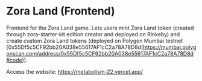# Zora Land (Frontend)

Frontend for the Zora Land game. Lets users mint Zora Land token (created through zora-starter-kit edition creator and deployed on Rinkeby) and create custom Zora Land tokens (deployed on Polygon Mumbai testnet [0x55Df5c5CF92bb20A038e55617AF1cC2a78A78D8d(https://mumbai.polygonscan.com/address/0x55Df5c5CF92bb20A038e55617AF1cC2a78A78D8d#code)).

Access the website: https://metabolism-22.vercel.app/
